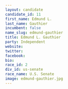 ```yaml
---
layout: candidate
candidate_id: 11
first_name: Edmund L.
last_name: Gauthier
incumbent: false
name_slug: edmund-gauthier
title: Edmund L. Gauthier
party: Independent
website: 
twitter: 
facebook: 
bio: 
race_id: 2
div_id: us-senate
race_name: U.S. Senate
image: edmund-gauthier.jpg
---
```

